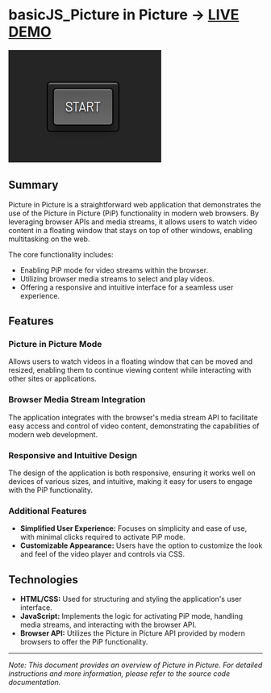 # basicJS_Picture in Picture -> [LIVE DEMO](https://shcoobz.github.io/basicJS_picture-in-picture/)

![Picture in Picture](img/basicJS_picture-in-picture.png)

## Summary

Picture in Picture is a straightforward web application that demonstrates the use of the Picture in Picture (PiP) functionality in modern web browsers. By leveraging browser APIs and media streams, it allows users to watch video content in a floating window that stays on top of other windows, enabling multitasking on the web.

The core functionality includes:

- Enabling PiP mode for video streams within the browser.
- Utilizing browser media streams to select and play videos.
- Offering a responsive and intuitive interface for a seamless user experience.

## Features

### Picture in Picture Mode

Allows users to watch videos in a floating window that can be moved and resized, enabling them to continue viewing content while interacting with other sites or applications.

### Browser Media Stream Integration

The application integrates with the browser's media stream API to facilitate easy access and control of video content, demonstrating the capabilities of modern web development.

### Responsive and Intuitive Design

The design of the application is both responsive, ensuring it works well on devices of various sizes, and intuitive, making it easy for users to engage with the PiP functionality.

### Additional Features

- **Simplified User Experience:** Focuses on simplicity and ease of use, with minimal clicks required to activate PiP mode.
- **Customizable Appearance:** Users have the option to customize the look and feel of the video player and controls via CSS.

## Technologies

- **HTML/CSS:** Used for structuring and styling the application's user interface.
- **JavaScript:** Implements the logic for activating PiP mode, handling media streams, and interacting with the browser API.
- **Browser API:** Utilizes the Picture in Picture API provided by modern browsers to offer the PiP functionality.

---

_Note: This document provides an overview of Picture in Picture. For detailed instructions and more information, please refer to the source code documentation._
